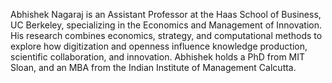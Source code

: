 Abhishek Nagaraj is an Assistant Professor at the Haas School of Business, UC Berkeley, specializing in the Economics and Management of Innovation. His research combines economics, strategy, and computational methods to explore how digitization and openness influence knowledge production, scientific collaboration, and innovation. Abhishek holds a PhD from MIT Sloan, and an MBA from the Indian Institute of Management Calcutta.
